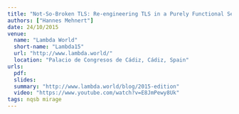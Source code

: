 ```yaml
---
title: "Not-So-Broken TLS: Re-engineering TLS in a Purely Functional Setting"
authors: ["Hannes Mehnert"]
date: 24/10/2015
venue:
  name: "Lambda World"
  short-name: "Lambda15"
  url: "http://www.lambda.world/"
  location: "Palacio de Congresos de Cádiz, Cádiz, Spain"
urls:
  pdf:
  slides:
  summary: "http://www.lambda.world/blog/2015-edition"
  video: "https://www.youtube.com/watch?v=E8JmPewy8Uk"
tags: nqsb mirage
---
```

